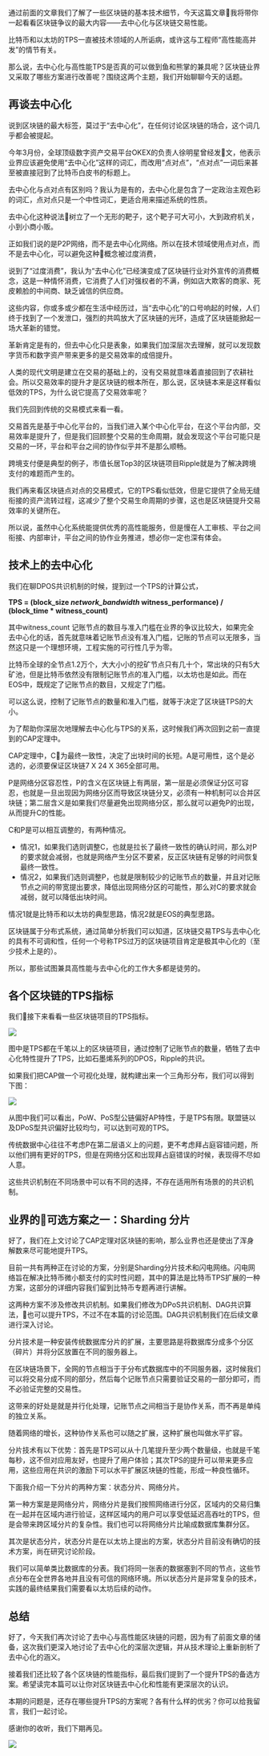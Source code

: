 通过前面的文章我们了解了一些区块链的基本技术细节，今天这篇文章我将带你一起看看区块链争议的最大内容——去中心化与区块链交易性能。

比特币和以太坊的TPS一直被技术领域的人所诟病，或许这与工程师“高性能高并发”的情节有关。

那么说，去中心化与高性能TPS是否真的可以做到鱼和熊掌的兼具呢？区块链业界又采取了哪些方案进行改善呢？围绕这两个主题，我们开始聊聊今天的话题。

再谈去中心化
------

说到区块链的最大标签，莫过于“去中心化”，在任何讨论区块链的场合，这个词几乎都会被提起。

今年3月份，全球顶级数字资产交易平台OKEX的负责人徐明星曾经发文，他表示业界应该避免使用“去中心化”这样的词汇，而改用“点对点”，“点对点”一词后来甚至被直接冠到了比特币白皮书的标题上。

去中心化与点对点有区别吗？我认为是有的，去中心化是包含了一定政治主观色彩的词汇，点对点只是一个中性词汇，更适合用来描述系统的性质。

去中心化这种说法树立了一个无形的靶子，这个靶子可大可小，大到政府机关，小到小商小贩。

正如我们说的是P2P网络，而不是去中心化网络。所以在技术领域使用点对点，而不是去中心化，可以避免这种概念被过度消费，

说到了“过度消费”，我认为“去中心化”已经演变成了区块链行业对外宣传的消费概念，这是一种情怀消费，它消费了人们对强权者的不满，例如店大欺客的商家、死皮赖脸的中间商、缺乏诚信的供应商。

这些内容，你或多或少都在生活中经历过，当“去中心化”的口号响起的时候，人们终于找到了一个发泄口，强烈的共鸣放大了区块链的光环，造成了区块链能掀起一场大革新的错觉。

革新肯定是有的，但去中心化只是表象，如果我们加深层次去理解，就可以发现数字货币和数字资产带来更多的是交易效率的成倍提升。

人类的现代文明是建立在交易的基础上的，没有交易就意味着直接回到了农耕社会。所以交易效率的提升才是区块链的根本所在，那么说，区块链本来是这样看似低效的TPS，为什么说它提高了交易效率呢？

我们先回到传统的交易模式来看一看。

交易首先是基于中心化平台的，当我们进入某个中心化平台，在这个平台内部，交易效率是提升了，但是我们回顾整个交易的生命周期，就会发现这个平台可能只是交易的一环，平台和平台之间的协作似乎并不是那么顺畅。

跨境支付便是典型的例子，市值长居Top3的区块链项目Ripple就是为了解决跨境支付的难题而产生的。

我们再来看区块链点对点的交易模式，它的TPS看似低效，但是它提供了全局无缝衔接的资产流转过程，这减少了整个交易生命周期的步骤，这也是区块链提升交易效率的关键所在。

所以说，虽然中心化系统能提供优秀的高性能服务，但是慢在人工审核、平台之间衔接、内部审计，平台之间的协作业务推进，想必你一定也深有体会。

技术上的去中心化
--------

我们在聊DPOS共识机制的时候，提到过一个TPS的计算公式，

**TPS = (block\_size _network\_bandwidth_ witness\_performance) /  
(block\_time \* witness\_count)**

其中witness\_count 记账节点的数目与准入门槛在业界的争议比较大，如果完全去中心化的话，首先就意味着记账节点没有准入门槛，记账的节点可以无限多，当然这只是一个理想环境，工程实施的可行性几乎为零。

比特币全球的全节点1.2万个，大大小小的挖矿节点只有几十个，常出块的只有5大矿池，但是比特币依然没有限制记账节点的准入门槛，以太坊也是如此。而在EOS中，既规定了记账节点的数目，又规定了门槛。

可以这么说，控制了记账节点的数量和准入门槛，就等于决定了区块链TPS的大小。

为了帮助你深层次地理解去中心化与TPS的关系，这时候我们再次回到之前一直提到的CAP定理中。

CAP定理中，C为最终一致性，决定了出块时间的长短。A是可用性，这个是必选的，必须要保证区块链7 X 24 X 365全部可用。

P是网络分区容忍性，P的含义在区块链上有两层，第一层是必须保证分区可容忍，也就是一旦出现因为网络分区而导致区块链分叉，必须有一种机制可以合并区块链；第二层含义是如果我们尽量避免出现网络分区，那么就可以避免P的出现，从而提升C的性能。

C和P是可以相互调整的，有两种情况。

*   情况1，如果我们选则调整C，也就是拉长了最终一致性的确认时间，那么对P的要求就会减弱，也就是网络产生分区不要紧，反正区块链有足够的时间恢复最终一致性。
*   情况2，如果我们选则调整P，也就是限制较少的记账节点的数量，并且对记账节点之间的带宽提出要求，降低出现网络分区的可能性，那么对C的要求就会减弱，就可以降低出块时间。

情况1就是比特币和以太坊的典型思路，情况2就是EOS的典型思路。

区块链属于分布式系统，通过简单分析我们可以知道，区块链交易TPS与去中心化的具有不可调和性，任何一个号称TPS过万的区块链项目肯定是极其中心化的（至少技术上是的）。

所以，那些试图兼具高性能与去中心化的工作大多都是徒劳的。

各个区块链的TPS指标
-----------

我们接下来看看一些区块链项目的TPS指标。

![](https://static001.geekbang.org/resource/image/d8/a6/d8e96d2e77a564dcbb10a309baac2aa6.png)

图中是TPS都在千笔以上的区块链项目，通过控制了记账节点的数量，牺牲了去中心化特性提升了TPS，比如石墨烯系列的DPOS，Ripple的共识。

如果我们把CAP做一个可视化处理，就构建出来一个三角形分布，我们可以得到下图：

![](https://static001.geekbang.org/resource/image/d6/db/d65dca930a46701096e64afdce89ebdb.png)

从图中我们可以看出，PoW、PoS型公链偏好AP特性，于是TPS有限。联盟链以及DPoS型共识偏好比较均匀，可以达到可观的TPS。

传统数据中心往往不考虑P在第二层语义上的问题，更不考虑拜占庭容错问题，所以他们拥有更好的TPS，但是在网络分区和出现拜占庭错误的时候，表现得不尽如人意。

这些共识机制在不同场景中可以有不同的选择，不存在适用所有场景的的共识机制。

业界的可选方案之一：Sharding 分片
----------------------

好了，我们在上文讨论了CAP定理对区块链的影响，那么业界也还是使出了浑身解数来尽可能地提升TPS。

目前一共有两种正在讨论的方案，分别是Sharding分片技术和闪电网络。闪电网络旨在解决比特币微小额支付的实时性问题，其中的算法是比特币TPS扩展的一种方案，这部分的详细内容我们留到比特币专题再进行讲解。

这两种方案不涉及修改共识机制。如果我们修改为DPoS共识机制、DAG共识算法，也可以提升TPS，不过不在本篇的讨论范围。DAG共识机制我们在后续文章进行深入讨论。

分片技术是一种安装传统数据库分片的扩展，主要思路是将数据库分成多个分区（碎片）并将分区放置在不同的服务器上。

在区块链场景下，全网的节点相当于于分布式数据库中的不同服务器，这时候我们可以将交易分成不同的部分，然后每个记账节点只需要验证交易的一部分即可，而不必验证完整的交易性。

这带来的好处是就是并行化处理，记账节点之间相当于是协作关系，而不再是单纯的独立关系。

随着网络的增长，这种协作关系也可以随之扩展，这种扩展也叫做水平扩容。

分片技术有以下优势：首先是TPS可以从十几笔提升至少两个数量级，也就是千笔每秒，这不但对应用友好，也提升了用户体验；其次TPS的提升可以带来更多应用，这些应用在共识的激励下可以水平扩展区块链的性能，形成一种良性循环。

下面我介绍一下分片的两种方案：状态分片、网络分片。

第一种方案是是网络分片，网络分片是我们按照网络进行分区，区域内的交易归集在一起并在区域内进行验证，这样区域内的用户可以享受低延迟高吞吐的TPS，但是会带来跨区域分片的复杂性。我们也可以将网络分片比喻成数据库集群分区。

其次是状态分片，状态分片是在以太坊上提出的方案，状态分片目前没有确切的技术方案，尚在研究讨论阶段。

我们可以简单类比数据库的分表。我们将同一张表的数据塞到不同的节点，这些节点分布在全世界各地并且没有可信的网络环境。所以状态分片是非常复杂的技术，实践的最终结果我们需要看以太坊后续的动作。

总结
--

好了，今天我们再次讨论了去中心与高性能区块链的问题，因为有了前面文章的储备，这次我们更深入地讨论了去中心化的深层次逻辑，并从技术理论上重新剖析了去中心化的涵义。

接着我们还比较了各个区块链的性能指标，最后我们提到了一个提升TPS的备选方案。希望读完本篇可以让你对区块链去中心化和性能有更深层次的认识。

本期的问题是，还存在哪些提升TPS的方案呢？各有什么样的优劣？你可以给我留言，我们一起讨论。

感谢你的收听，我们下期再见。

![](https://static001.geekbang.org/resource/image/25/b7/25d35548526eefde68b5490cf13f83b7.jpg)